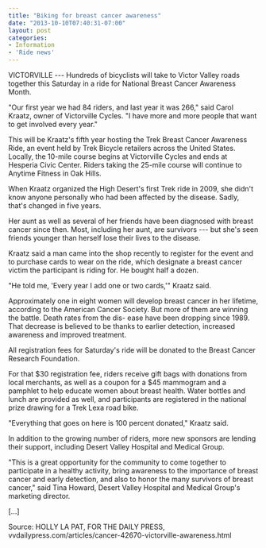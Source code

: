 ```yaml
---
title: "Biking for breast cancer awareness"
date: "2013-10-10T07:40:31-07:00"
layout: post
categories:
- Information
- 'Ride news'
---
```


VICTORVILLE --- Hundreds of bicyclists will take to Victor Valley roads together this Saturday in a ride for National Breast Cancer Awareness Month.  
  
"Our first year we had 84 riders, and last year it was 266," said Carol Kraatz, owner of Victorville Cycles. "I have more and more people that want to get involved every year."

This will be Kraatz's fifth year hosting the Trek Breast Cancer Awareness Ride, an event held by Trek Bicycle retailers across the United States. Locally, the 10-mile course begins at Victorville Cycles and ends at Hesperia Civic Center. Riders taking the 25-mile course will continue to Anytime Fitness in Oak Hills.

When Kraatz organized the High Desert's first Trek ride in 2009, she didn't know anyone personally who had been affected by the disease. Sadly, that's changed in five years.

Her aunt as well as several of her friends have been diagnosed with breast cancer since then. Most, including her aunt, are survivors --- but she's seen friends younger than herself lose their lives to the disease.

Kraatz said a man came into the shop recently to register for the event and to purchase cards to wear on the ride, which designate a breast cancer victim the participant is riding for. He bought half a dozen.

"He told me, 'Every year I add one or two cards,'" Kraatz said.

Approximately one in eight women will develop breast cancer in her lifetime, according to the American Cancer Society. But more of them are winning the battle. Death rates from the dis- ease have been dropping since 1989. That decrease is believed to be thanks to earlier detection, increased awareness and improved treatment.

All registration fees for Saturday's ride will be donated to the Breast Cancer Research Foundation.

For that $30 registration fee, riders receive gift bags with donations from local merchants, as well as a coupon for a $45 mammogram and a pamphlet to help educate women about breast health. Water bottles and lunch are provided as well, and participants are registered in the national prize drawing for a Trek Lexa road bike.

"Everything that goes on here is 100 percent donated," Kraatz said.

In addition to the growing number of riders, more new sponsors are lending their support, including Desert Valley Hospital and Medical Group.

"This is a great opportunity for the community to come together to participate in a healthy activity, bring awareness to the importance of breast cancer and early detection, and also to honor the many survivors of breast cancer," said Tina Howard, Desert Valley Hospital and Medical Group's marketing director.

\[...\]

Source: HOLLY LA PAT, FOR THE DAILY PRESS, vvdailypress.com/articles/cancer-42670-victorville-awareness.html